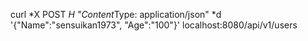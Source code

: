 curl *X POST *H "Content*Type: application/json" *d '{"Name":"sensuikan1973", "Age":"100"}' localhost:8080/api/v1/users
